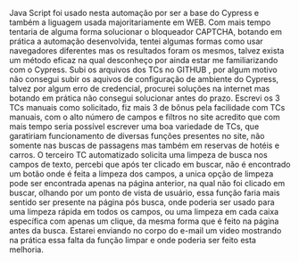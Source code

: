 Java Script foi usado nesta automação por ser a base do Cypress e também a liguagem usada majoritariamente em WEB.
Com mais tempo tentaria de alguma forma solucionar o bloqueador CAPTCHA, botando em prática a automação desenvolvida, tentei algumas formas como usar navegadores diferentes mas os resultados foram os mesmos, talvez exista um método eficaz na qual desconheço por ainda estar me familiarizando com o Cypress.
Subi os arquivos dos TCs no GITHUB , por algum motivo não consegui subir os aquivos de configuração de ambiente do Cypress, talvez por algum erro de credencial, procurei soluções na internet mas botando em prática não consegui solucionar antes do prazo.
Escrevi os 3 TCs manuais como solicitado, fiz mais 3 de bônus pela facilidade com TCs manuais, com o alto número de campos e filtros no site acredito que com mais tempo seria possível escrever uma boa variedade de TCs, que garatiriam funcionamento de diversas funções presentes no site, não somente nas buscas de passagens mas também em reservas de hotéis e carros.
O terceiro TC automatizado solicita uma limpeza de busca nos campos de texto, percebi que após ter clicado em buscar, não é encontrado um botão onde é feita a limpeza dos campos, a unica opção de limpeza pode ser encontrada apenas na página anterior, na qual não foi clicado em buscar, olhando por um ponto de vista de usuário, essa função faria mais sentido ser presente na página pós busca, onde poderia ser usado para uma limpeza rápida em todos os campos, ou uma limpeza em cada caixa específica com apenas um clique, da mesma forma que é feito na página antes da busca.
Estarei enviando no corpo do e-mail um video mostrando na prática essa falta da função limpar e onde poderia ser feito esta  melhoria.
